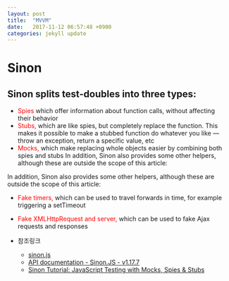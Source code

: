 ```yaml
---
layout: post
title:  "MVVM"
date:   2017-11-12 06:57:48 +0900
categories: jekyll update
---
```


# Sinon

## Sinon splits test-doubles into three types:

* <span style="color:red">Spies</span> which offer information about function calls, without affecting their behavior
* <span style="color:red">Stubs,</span> which are like spies, but completely replace the function. This makes it possible to make a stubbed function do whatever you like — throw an exception, return a specific value, etc
* <span style="color:red">Mocks,</span> which make replacing whole objects easier by combining both spies and stubs
In addition, Sinon also provides some other helpers, although these are outside the scope of this article:

In addition, Sinon also provides some other helpers, although these are outside the scope of this article:
* <span style="color:red">Fake timers,</span> which can be used to travel forwards in time, for example triggering a setTimeout
* <span style="color:red">Fake XMLHttpRequest and server,</span> which can be used to fake Ajax requests and responses

* 참조링크
    * [sinon.js](http://sinonjs.org/)
    * [API documentation - Sinon.JS - v1.17.7](http://sinonjs.org/releases/v1.17.7/)
    * [Sinon Tutorial: JavaScript Testing with Mocks, Spies & Stubs](https://www.sitepoint.com/sinon-tutorial-javascript-testing-mocks-spies-stubs/)